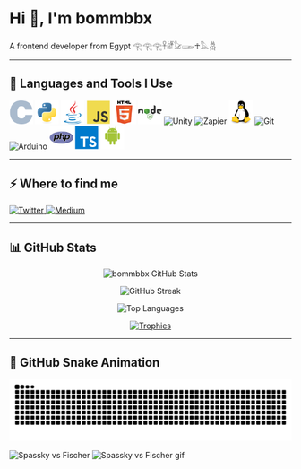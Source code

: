 <h1>Hi 👋, I'm bommbbx </h1>
<p>A frontend developer from Egypt 𓂀𓂀𓂀𓋹𓁈𓃠𓆃☥𓅓𓆣</p>

---

<h2>🚀 Languages and Tools I Use</h2>

<p>
  <img src="https://raw.githubusercontent.com/devicons/devicon/master/icons/c/c-original.svg" alt="C" width="42" height="42" />
  <img src="https://raw.githubusercontent.com/devicons/devicon/master/icons/python/python-original.svg" alt="Python" width="42" height="42" />
  <img src="https://raw.githubusercontent.com/devicons/devicon/master/icons/java/java-original.svg" alt="Java" width="42" height="42" />
  <img src="https://raw.githubusercontent.com/devicons/devicon/master/icons/javascript/javascript-original.svg" alt="JavaScript" width="42" height="42" />
  <img src="https://raw.githubusercontent.com/devicons/devicon/master/icons/html5/html5-original-wordmark.svg" alt="HTML5" width="42" height="42" />
  <img src="https://raw.githubusercontent.com/devicons/devicon/master/icons/nodejs/nodejs-original-wordmark.svg" alt="NodeJS" width="42" height="42" />
  <img src="https://www.vectorlogo.zone/logos/unity3d/unity3d-icon.svg" alt="Unity" width="42" height="42" />
  <img src="https://www.vectorlogo.zone/logos/zapier/zapier-icon.svg" alt="Zapier" width="42" height="42" />
  <img src="https://raw.githubusercontent.com/devicons/devicon/master/icons/linux/linux-original.svg" alt="Linux" width="42" height="42" />
  <img src="https://www.vectorlogo.zone/logos/git-scm/git-scm-icon.svg" alt="Git" width="42" height="42" />
  <img src="https://cdn.worldvectorlogo.com/logos/arduino-1.svg" alt="Arduino" width="42" height="42" />
  <img src="https://raw.githubusercontent.com/devicons/devicon/master/icons/php/php-original.svg" alt="PHP" width="42" height="42" />
  <img src="https://raw.githubusercontent.com/devicons/devicon/master/icons/typescript/typescript-original.svg" alt="TypeScript" width="42" height="42" />
  <img src="https://raw.githubusercontent.com/devicons/devicon/master/icons/android/android-original-wordmark.svg" alt="Android" width="42" height="42" />
</p>

---

<h2>⚡️ Where to find me</h2>

<p>
  <a href="https://twitter.com/BomBommbbx" target="_blank">
    <img src="https://img.shields.io/badge/Twitter-1DA1F2?style=for-the-badge&logo=x&logoColor=white" alt="Twitter" />
  </a>
  <a href="https://medium.com/@bommbbx" target="_blank">
    <img src="https://img.shields.io/badge/Medium-000000?style=for-the-badge&logo=medium&logoColor=white" alt="Medium" />
  </a>
</p>

---

<h2>📊 GitHub Stats</h2>

<p align="center">
  <img src="https://github-readme-stats.vercel.app/api?username=bommbbx&show_icons=true&locale=en" alt="bommbbx GitHub Stats" />
</p>
<p align="center">
  <img src="https://github-readme-streak-stats.herokuapp.com/?user=bommbbx" alt="GitHub Streak" />
</p>
<p align="center">
  <img src="https://github-readme-stats.vercel.app/api/top-langs?username=bommbbx&show_icons=true&locale=en&layout=compact" alt="Top Languages" />
</p>
<p align="center">
  <a href="https://github.com/ryo-ma/github-profile-trophy"><img src="https://github-profile-trophy.vercel.app/?username=bommbbx" alt="Trophies" /></a>
</p>

---

<h2>🐍 GitHub Snake Animation</h2>

<p align="center">
  <img src="https://raw.githubusercontent.com/bommbbx/bommbbx/output/snake.svg" alt="Snake animation" />
</p>

![Spassky vs Fischer](assets/spassky-vs-fischer.gif)
<img src="spassky-vs-fischer.gif" width="500" alt="Spassky vs Fischer gif" />
